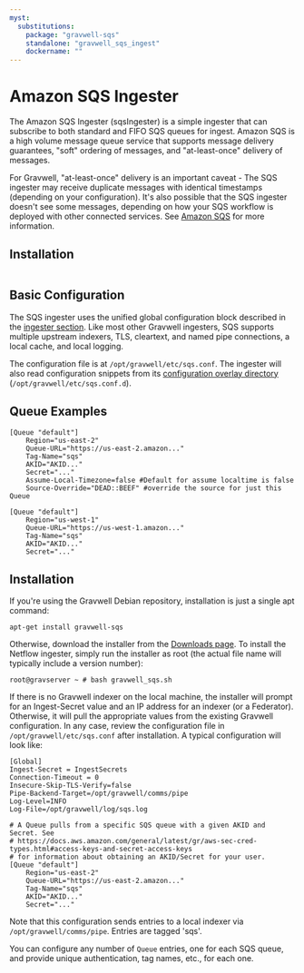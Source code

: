 ```yaml
---
myst:
  substitutions:
    package: "gravwell-sqs"
    standalone: "gravwell_sqs_ingest"
    dockername: ""
---
```

# Amazon SQS Ingester

The Amazon SQS Ingester (sqsIngester) is a simple ingester that can subscribe to both standard and FIFO SQS queues for ingest. Amazon SQS is a high volume message queue service that supports message delivery guarantees, "soft" ordering of messages, and "at-least-once" delivery of messages. 

For Gravwell, "at-least-once" delivery is an important caveat - The SQS ingester may receive duplicate messages with identical timestamps (depending on your configuration). It's also possible that the SQS ingester doesn't see some messages, depending on how your SQS workflow is deployed with other connected services. See [Amazon SQS](https://aws.amazon.com/sqs/) for more information.

## Installation

```{include} installation_instructions_template 
```

## Basic Configuration

The SQS ingester uses the unified global configuration block described in the [ingester section](ingesters_global_configuration_parameters).  Like most other Gravwell ingesters, SQS supports multiple upstream indexers, TLS, cleartext, and named pipe connections, a local cache, and local logging.

The configuration file is at `/opt/gravwell/etc/sqs.conf`. The ingester will also read configuration snippets from its [configuration overlay directory](configuration_overlays) (`/opt/gravwell/etc/sqs.conf.d`).

## Queue Examples

```
[Queue "default"]
	Region="us-east-2"
	Queue-URL="https://us-east-2.amazon..."
	Tag-Name="sqs"
	AKID="AKID..."
	Secret="..."
	Assume-Local-Timezone=false #Default for assume localtime is false
	Source-Override="DEAD::BEEF" #override the source for just this Queue 

[Queue "default"]
	Region="us-west-1"
	Queue-URL="https://us-west-1.amazon..."
	Tag-Name="sqs"
	AKID="AKID..."
	Secret="..."
```

## Installation
If you're using the Gravwell Debian repository, installation is just a single apt command:

```
apt-get install gravwell-sqs
```

Otherwise, download the installer from the [Downloads page](/quickstart/downloads). To install the Netflow ingester, simply run the installer as root (the actual file name will typically include a version number):

```console
root@gravserver ~ # bash gravwell_sqs.sh
```

If there is no Gravwell indexer on the local machine, the installer will prompt for an Ingest-Secret value and an IP address for an indexer (or a Federator). Otherwise, it will pull the appropriate values from the existing Gravwell configuration. In any case, review the configuration file in `/opt/gravwell/etc/sqs.conf` after installation. A typical configuration will look like: 

```
[Global]
Ingest-Secret = IngestSecrets
Connection-Timeout = 0
Insecure-Skip-TLS-Verify=false
Pipe-Backend-Target=/opt/gravwell/comms/pipe 
Log-Level=INFO
Log-File=/opt/gravwell/log/sqs.log

# A Queue pulls from a specific SQS queue with a given AKID and Secret. See
# https://docs.aws.amazon.com/general/latest/gr/aws-sec-cred-types.html#access-keys-and-secret-access-keys
# for information about obtaining an AKID/Secret for your user.
[Queue "default"]
	Region="us-east-2"
	Queue-URL="https://us-east-2.amazon..."
	Tag-Name="sqs"
	AKID="AKID..."
	Secret="..."
```

Note that this configuration sends entries to a local indexer via `/opt/gravwell/comms/pipe`. Entries are tagged 'sqs'.

You can configure any number of `Queue` entries, one for each SQS queue, and provide unique authentication, tag names, etc., for each one.

